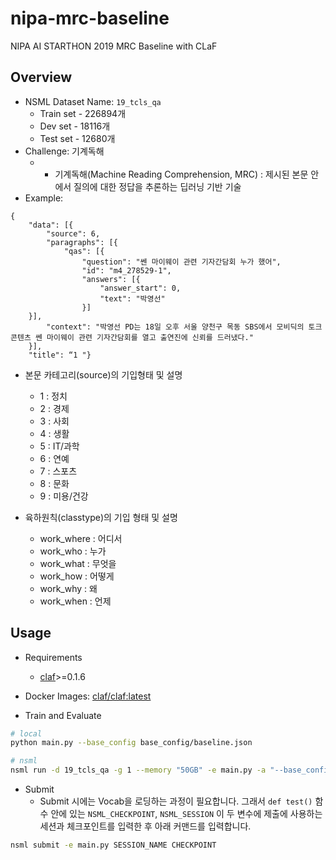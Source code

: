 # nipa-mrc-baseline
NIPA AI STARTHON 2019 MRC Baseline with CLaF

## Overview

- NSML Dataset Name: `19_tcls_qa`
  - Train set - 226894개
  - Dev set - 18116개
  - Test set - 12680개
- Challenge: 기계독해
	- * 기계독해(Machine Reading Comprehension, MRC) : 제시된 본문 안에서 질의에 대한 정답을 추론하는 딥러닝 기반 기술
- Example:

```
{
    "data": [{
        "source": 6,
        "paragraphs": [{
            "qas": [{
                "question": "쎈 마이웨이 관련 기자간담회 누가 했어",
                "id": "m4_278529-1",
                "answers": [{
                    "answer_start": 0,
                    "text": "박영선"
                }]
	}],
        "context": "박영선 PD는 18일 오후 서울 양천구 목동 SBS에서 모비딕의 토크 콘텐츠 쎈 마이웨이 관련 기자간담회를 열고 출연진에 신뢰를 드러냈다."
	}],
	"title": “1 "}
```

- 본문 카테고리(source)의 기입형태 및 설명
    - 1 : 정치
    - 2 : 경제
    - 3 : 사회
    - 4 : 생활
    - 5 : IT/과학
    - 6 : 연예
    - 7 : 스포츠
    - 8 : 문화
    - 9 : 미용/건강

- 육하원칙(classtype)의 기입 형태 및 설명
    - work_where : 어디서
    - work_who : 누가
    - work_what : 무엇을
    - work_how : 어떻게
    - work_why : 왜
    - work_when : 언제


## Usage

- Requirements
    - [claf](https://github.com/naver/claf)>=0.1.6
- Docker Images: [claf/claf:latest](https://hub.docker.com/r/claf/claf/tags)



- Train and Evaluate

```bash
# local
python main.py --base_config base_config/baseline.json

# nsml
nsml run -d 19_tcls_qa -g 1 --memory "50GB" -e main.py -a "--base_config base_config/baseline.json"
```
- Submit
    - Submit 시에는 Vocab을 로딩하는 과정이 필요합니다. 그래서 `def test()` 함수 안에 있는 `NSML_CHECKPOINT`, `NSML_SESSION` 이 두 변수에 제출에 사용하는 세션과 체크포인트를 입력한 후 아래 커맨드를 입력합니다.

```bash
nsml submit -e main.py SESSION_NAME CHECKPOINT 
```
